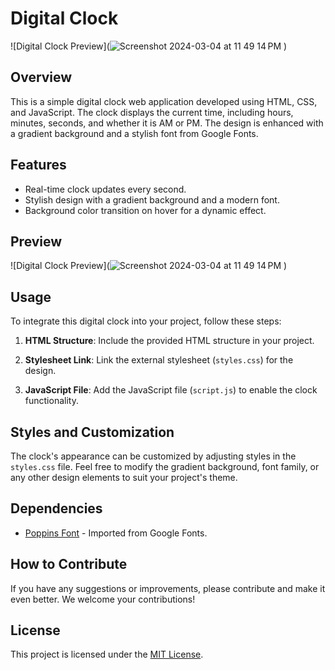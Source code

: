 # Digital Clock

![Digital Clock Preview](![Screenshot 2024-03-04 at 11 49 14 PM](https://github.com/Akshat2634/LiveClock/assets/72593375/197df25a-96c5-43d0-be49-f06ae6b5e0df)
)

## Overview

This is a simple digital clock web application developed using HTML, CSS, and JavaScript. The clock displays the current time, including hours, minutes, seconds, and whether it is AM or PM. The design is enhanced with a gradient background and a stylish font from Google Fonts.

## Features

- Real-time clock updates every second.
- Stylish design with a gradient background and a modern font.
- Background color transition on hover for a dynamic effect.

## Preview

![Digital Clock Preview](![Screenshot 2024-03-04 at 11 49 14 PM](https://github.com/Akshat2634/LiveClock/assets/72593375/a4905ed1-7e26-435b-9473-bdb68ae2025e)
)

## Usage

To integrate this digital clock into your project, follow these steps:

1. **HTML Structure**: Include the provided HTML structure in your project.

2. **Stylesheet Link**: Link the external stylesheet (`styles.css`) for the design.

3. **JavaScript File**: Add the JavaScript file (`script.js`) to enable the clock functionality.

## Styles and Customization

The clock's appearance can be customized by adjusting styles in the `styles.css` file. Feel free to modify the gradient background, font family, or any other design elements to suit your project's theme.

## Dependencies

- [Poppins Font](https://fonts.googleapis.com/css2?family=Poppins:ital,wght@0,100;0,200;0,300;0,400;0,500;0,600;0,700;0,800;0,900;1,100;1,200;1,300;1,400;1,500;1,600;1,700;1,800;1,900&display=swap) - Imported from Google Fonts.

## How to Contribute

If you have any suggestions or improvements, please contribute and make it even better. We welcome your contributions!

## License

This project is licensed under the [MIT License](LICENSE).
